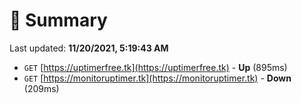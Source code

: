 # 📖 Summary
Last updated: **11/20/2021, 5:19:43 AM**

- `GET` [https://uptimerfree.tk](https://uptimerfree.tk) - **Up** (895ms)
- `GET` [https://monitoruptimer.tk](https://monitoruptimer.tk) - **Down** (209ms)
